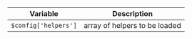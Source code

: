 Variable                 | Description
------------------------ | -----------
`$config['helpers']`     | array of helpers to be loaded
